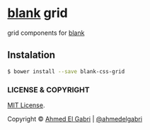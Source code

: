 # [blank](https://github.com/ahmedelgabri/blank) grid

grid components for [blank](https://github.com/ahmedelgabri/blank)

## Instalation

```sh
$ bower install --save blank-css-grid
```


### LICENSE & COPYRIGHT
[MIT License](http://opensource.org/licenses/MIT).

Copyright © [Ahmed El Gabri](http://gabri.me) | [@ahmedelgabri](http://twitter.com/ahmedelgabri)
